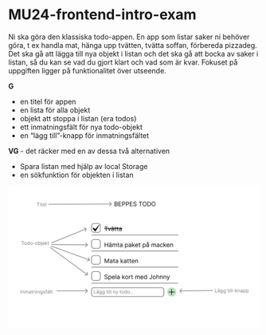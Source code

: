 # MU24-frontend-intro-exam

Ni ska göra den klassiska todo-appen. En app som listar saker ni behöver göra, t ex handla mat, hänga upp tvätten, tvätta soffan, förbereda pizzadeg.
Det ska gå att lägga till nya objekt i listan och det ska gå att bocka av saker i listan, så du kan se vad du gjort klart och vad som är kvar.
Fokuset på uppgiften ligger på funktionalitet över utseende.

**G**
* en titel för appen
* en lista för alla objekt
* objekt att stoppa i listan (era todos)
* ett inmatningsfält för nya todo-objekt
* en “lägg till”-knapp för inmatningsfältet

**VG** - det räcker med en av dessa två alternativen 
* Spara listan med hjälp av local Storage
* en sökfunktion för objekten i listan

![image](beppestodo.png)
